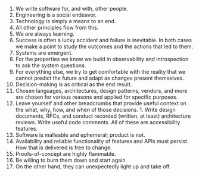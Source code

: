 1. We write software for, and with, other people.
  1. Engineering is a social endeavor.
  2. Technology is simply a means to an end.
  3. All other principles flow from this.
2. We are always learning.
  1. Success is often a lucky accident and failure is inevitable. In both cases
     we make a point to study the outcomes and the actions that led to them.
3. Systems are emergent.
  1. For the properties we know we build in observability and introspection to
     ask the system questions.
  2. For everything else, we try to get comfortable with the reality that we
     cannot predict the future and adapt as changes present themselves.
4. Decision-making is as critical as the end result.
  1. Chosen languages, architectures, design patterns, vendors, and more are
     chosen for various reasons and applied for specific purposes.
  2. Leave yourself and other breadcrumbs that provide useful context on the
     what, why, how, and when of those decisions.
    1. Write design documents, RFCs, and conduct recorded (written, at least)
       architecture reviews. Write useful code comments. All of these are
       accessibility features.
5. Software is malleable and ephemeral; product is not.
  1. Availability and reliable functionality of features and APIs must persist.
     How that is delivered is free to change.
6. Proofs-of-concept are highly flammable.
  1. Be willing to burn them down and start again.
  2. On the other hand, they can unexpectedly light up and take off.
